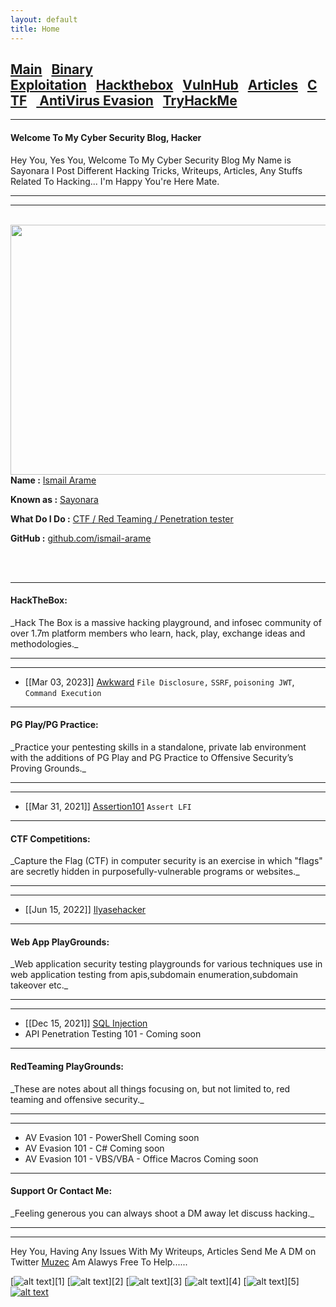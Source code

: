 ```yaml
---
layout: default
title: Home
---
```


<h2 class="mume-header" id="mainindexhtml-nbspnbsp-contactcontacthtml"><a href="./index.html">Main</a>&#xA0;&#xA0;&#xA0;<a href="/posts/binaryexploitation/index.html">Binary Exploitation</a>&#xA0;&#xA0;&#xA0;<a href="/posts/hackthebox/index.html">Hackthebox</a>&#xA0;&#xA0;&#xA0;<a href="/posts/vulnhub/index.html">VulnHub</a>&#xA0;&#xA0;&#xA0;<a href="/posts/articles/index.html">Articles</a>&#xA0;&#xA0;&#xA0;<a href="/posts/CTF/index.html">CTF</a>&#xA0;&#xA0;&#xA0;<a href="/posts/avevasion/index.html">    AntiVirus Evasion</a>&#xA0;&#xA0;&#xA0;<a href="/posts/tryhackme/index.html">TryHackMe</a></h2>


* * *
#### Welcome To My Cyber Security Blog,  Hacker
Hey You, Yes You, Welcome To My Cyber Security Blog My Name is Sayonara I Post Different Hacking Tricks, Writeups, Articles, Any Stuffs Related To Hacking... I'm Happy You're Here Mate.

* * *


<hr>
<br>
<img style="padding-right: 30px;" align="left"  width="600" height="400" src="https://www.linkpicture.com/q/tengen-uzui-sound-hashira-demon-slayer-910@1@e-preview.jpg">
<br>
<p><strong>Name :</strong> <a href="#">Ismail Arame</a></p>
<p><strong>Known as :</strong> <a href="#">Sayonara</a></p>
<p><strong>What Do I Do :</strong> <a href="#">CTF / Red Teaming / Penetration tester</a></p>
<p><strong>GitHub :</strong> <a href="https://github.com/ismail-arame">github.com/ismail-arame</a></p>
<br clear="left">
<br clear="left">




* * *
<h4 class="mume-header" id="hackthebox">HackTheBox:</h4>
_Hack The Box is a massive hacking playground, and infosec community of over 1.7m platform members who learn, hack, play, exchange ideas and methodologies._
<hr>
<hr>


- [[Mar 03, 2023]] [Awkward](https://ismail-arame.github.io/posts/hackthebox/awkward.html) `File Disclosure,` `SSRF`, `poisoning JWT`, `Command Execution`





* * *
<h4 class="mume-header" id="pg">PG Play/PG Practice:</h4>
_Practice your pentesting skills in a standalone, private lab environment with the additions of PG Play and PG Practice to Offensive Security’s Proving Grounds._ 
<hr>
<hr>



- [[Mar 31, 2021]] [Assertion101](https://muzec0318.github.io/posts/PG/assertion101.html) `Assert LFI`



* * *
<h4 class="mume-header" id="ctf">CTF Competitions:</h4>
_Capture the Flag (CTF) in computer security is an exercise in which "flags" are secretly hidden in purposefully-vulnerable programs or websites._
<hr>
<hr>


- [[Jun 15, 2022]] [Ilyasehacker](https://muzec0318.github.io/posts/CTF/ilyasehacker.html)



* * *
<h4 class="mume-header" id="webapp">Web App PlayGrounds:</h4>
_Web application security testing playgrounds for various techniques use in web application testing from apis,subdomain enumeration,subdomain takeover etc._
<hr>
<hr>


- [[Dec 15, 2021]] [SQL Injection](https://muzec0318.github.io/posts/portswigger/sqli1.html)
- API Penetration Testing 101 - Coming soon




* * *
<h4 class="mume-header" id="redTeaming">RedTeaming PlayGrounds:</h4>
_These are notes about all things focusing on, but not limited to, red teaming and offensive security._
<hr>
<hr>


- AV Evasion 101 - PowerShell Coming soon
- AV Evasion 101 - C# Coming soon
- AV Evasion 101 - VBS/VBA - Office Macros Coming soon



* * *
<h4 class="mume-header" id="contact">Support Or Contact Me:</h4>
_Feeling generous you can always shoot a DM away let discuss hacking._
<hr>
<hr>

Hey You, Having Any Issues With My Writeups, Articles Send Me A DM on Twitter [Muzec](https://twitter.com/muzec_saminu)  Am Alawys Free To Help......


<!-- display the social media buttons in your README -->

[![alt text][1.1]][1]
[![alt text][2.1]][2]
[![alt text][3.1]][3]
[![alt text][4.1]][4]
[![alt text][5.1]][5]
[![alt text][6.1]][6]

<!-- icons with padding -->

[1.1]: http://i.imgur.com/tXSoThF.png
[2.1]: http://i.imgur.com/P3YfQoD.png
[3.1]: http://i.imgur.com/yCsTjba.png
[4.1]: http://i.imgur.com/YckIOms.png
[5.1]: http://i.imgur.com/1AGmwO3.png
[6.1]: http://i.imgur.com/0o48UoR.png


<!-- links to your social media accounts -->
<!-- update these accordingly -->


[6]: http://www.github.com/ismail-arame
